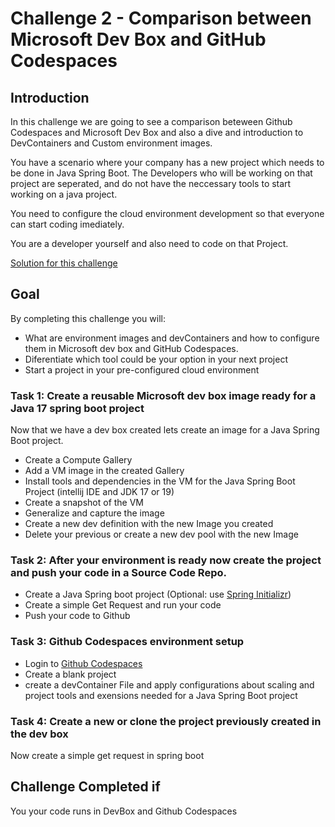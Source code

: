 # Challenge 2 - Comparison between Microsoft Dev Box and GitHub Codespaces

## Introduction

In this challenge we are going to see a comparison beteween Github Codespaces and Microsoft Dev Box and also a dive and introduction to DevContainers and Custom environment images. 


You have a scenario where your company has a new project which needs to be done in Java Spring Boot. The Developers who will be working on that project
are seperated, and do not have the neccessary tools to start working on a java project. 

You need to configure the cloud environment development so that everyone can start coding imediately.

You are a developer yourself and also need to code on that Project.

[Solution for this challenge](../solutionguide/02-Comparison-between-Microsoft-Dev-Box-and-Github-Codespaces-Solution.md)

## Goal 

By completing this challenge you will: 

- What are environment images and devContainers and how to configure them in Microsoft dev box and GitHub Codespaces.
- Diferentiate which tool could be your option in your next project
- Start a project in your pre-configured cloud environment


### Task 1: Create a reusable Microsoft dev box image ready for a Java 17 spring boot project

Now that we have a dev box created lets create an image for a Java Spring Boot project.

- Create a Compute Gallery
- Add a VM image in the created Gallery
- Install tools and dependencies in the VM for the Java Spring Boot Project (intellij IDE and JDK 17 or 19)
- Create a snapshot of the VM
- Generalize and capture the image
- Create a new dev definition with the new Image you created
- Delete your previous or create a new dev pool with the new Image 

### Task 2: After your environment is ready now create the project and push your code in a Source Code Repo.

- Create a Java Spring boot project (Optional: use [Spring Initializr](https://start.spring.io/))
- Create a simple Get Request and run your code
- Push your code to Github

### Task 3: Github Codespaces environment setup

- Login to [Github Codespaces](https://github.com/features/codespaces)
- Create a blank project
- create a devContainer File and apply configurations about scaling and project tools and exensions needed for a Java Spring Boot project


### Task 4: Create a new or clone the project previously created in the dev box

Now create a simple get request in spring boot

## Challenge Completed if

You your code runs in DevBox and Github Codespaces
